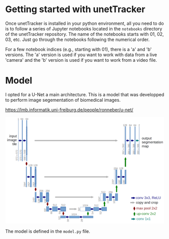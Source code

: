 # Getting started with unetTracker

Once unetTracker is installed in your python environment, all you need to do is to follow a series of Jupyter notebooks located in the `notebooks` directory of the unetTracker repository. The name of the notebooks starts with 01, 02, 03, etc. Just go through the notebooks following the numerical order.

For a few notebook indices (e.g., starting with 01), there is a 'a' and 'b' versions. The 'a' version is used if you want to work with data from a live 'camera' and the 'b' version is used if you want to work from a video file.


# Model

I opted for a U-Net a main architecture. This is a model that was developped to perform image segementation of biomedical images. 

https://lmb.informatik.uni-freiburg.de/people/ronneber/u-net/

<img src="images/u-net-architecture.png" width="1000"/>

The model is defined in the `model.py` file.



